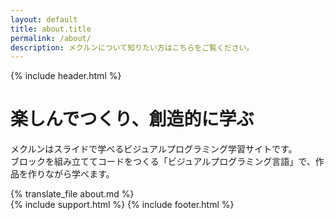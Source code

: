 ```yaml
---
layout: default
title: about.title
permalink: /about/
description: メクルンについて知りたい方はこちらをご覧ください。
---
```

{% include header.html %}
<div class="top lp-top">
  <div class="">
    <h1>楽しんでつくり<span class="ph-ignore">、</span>創造的に学ぶ</h1>
    <p>メクルンはスライドで学べるビジュアルプログラミング学習サイトです。<br class="ph-ignore">ブロックを組み立ててコードをつくる「ビジュアルプログラミング言語」で、作品を作りながら学べます。</p>
  </div>
</div>
<div class="main lp-main">
{% translate_file about.md %}
</div>
{% include support.html %}
{% include footer.html %}
